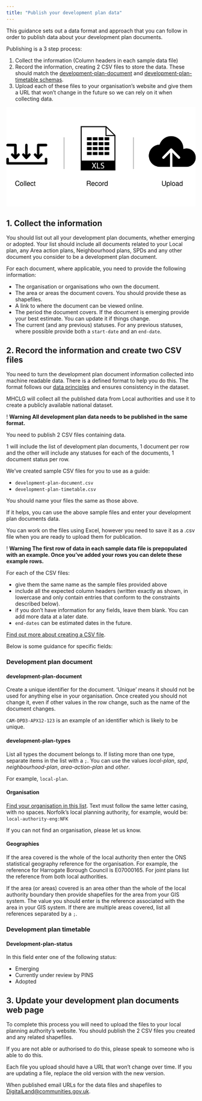 ```yaml
---
title: "Publish your development plan data"
---
```


This guidance sets out a data format and approach that you can follow in order to publish data about your development plan documents.

Publishing is a 3 step process:

1. Collect the information (Column headers in each sample data file)
2. Record the information, creating 2 CSV files to store the data. These should match the [development-plan-document](https://digital-land.github.io/specification/schema/development-plan-document/) and [development-plan-timetable schemas](https://digital-land.github.io/specification/schema/development-plan-timetable/).
3. Upload each of these files to your organisation’s website and give them a URL that won’t change in the future so we can rely on it when collecting data.

![Image of the 3 step process for publishing development plans data](publishing-process.svg)

## 1. Collect the information

You should list out all your development plan documents, whether emerging or adopted. Your list should include all documents related to your Local plan, any Area action plans, Neighbourhood plans, SPDs and any other document you consider to be a development plan document.

For each document, where applicable, you need to provide the following information:

* The organisation or organisations who own the document.
* The area or areas the document covers. You should provide these as shapefiles.
* A link to where the document can be viewed online.
* The period the document covers. If the document is emerging provide your best estimate. You can update it if things change.
* The current (and any previous) statuses. For any previous statuses, where possible provide both a `start-date` and an `end-date`.

## 2. Record the information and create two CSV files

You need to turn the development plan document information collected into machine readable data. There is a defined format to help you do this. The format follows our [data principles](https://digital-land.github.io/guidance/data-principles/) and ensures consistency in the dataset.

MHCLG will collect all the published data from Local authorities and use it to create a publicly available national dataset.

<div class="govuk-warning-text">
  <span class="govuk-warning-text__icon" aria-hidden="true">!</span>
  <strong class="govuk-warning-text__text">
    <span class="govuk-warning-text__assistive">Warning</span>
    All development plan data needs to be published in the same format.
  </strong>
</div>

You need to publish 2 CSV files containing data.

1 will include the list of development plan documents, 1 document per row and the other will include any statuses for each of the documents, 1 document status per row.

We’ve created sample CSV files for you to use as a guide:

- `development-plan-document.csv`
- `development-plan-timetable.csv`

You should name your files the same as those above.

If it helps, you can use the above sample files and enter your development plan documents data.

You can work on the files using Excel, however you need to save it as a .csv file when you are ready to upload them for publication.

<div class="govuk-warning-text">
  <span class="govuk-warning-text__icon" aria-hidden="true">!</span>
  <strong class="govuk-warning-text__text">
    <span class="govuk-warning-text__assistive">Warning</span>
    The first row of data in each sample data file is prepopulated with an example. Once you’ve added your rows you can delete these example rows.
  </strong>
</div>

For each of the CSV files:

* give them the same name as the sample files provided above
* include all the expected column headers (written exactly as shown, in lowercase and only contain entries that conform to the constraints described below).
* if you don’t have information for any fields, leave them blank. You can add more data at a later date.
* `end-dates` can be estimated dates in the future.

[Find out more about creating a CSV file](https://w3c.github.io/csvw/primer/).

Below is some guidance for specific fields:

### Development plan document

#### development-plan-document
Create a unique identifier for the document. ‘Unique’ means it should not be used for anything else in your organisation. Once created you should not change it, even if other values in the row change, such as the name of the document changes.

`CAM-DPD3-APX12-123` is an example of an identifier which is likely to be unique.

#### development-plan-types
List all types the document belongs to. If listing more than one type, separate items in the list with a `;`. You can use the values *local-plan*, *spd*, *neighbourhood-plan*, *area-action-plan* and *other*.

For example, `local-plan`.

#### Organisation
[Find your organisation in this list](https://digital-land.github.io/organisation/). Text must follow the same letter casing, with no spaces. Norfolk’s local planning authority, for example, would be: `local-authority-eng:NFK`

If you can not find an organisation, please let us know.

#### Geographies
If the area covered is the whole of the local authority then enter the ONS statistical geography reference for the organisation. For example, the reference for Harrogate Borough Council is E07000165. For joint plans list the reference from both local authorities.

If the area (or areas) covered is an area other than the whole of the local authority boundary then provide shapefiles for the area from your GIS system. The value you should enter is the reference associated with the area in your GIS system. If there are multiple areas covered, list all references separated by a `;`.

### Development plan timetable

#### Development-plan-status
In this field enter one of the following status:

* Emerging
* Currently under review by PINS
* Adopted

## 3. Update your development plan documents web page

To complete this process you will need to upload the files to your local planning authority’s website. You should publish the 2 CSV files you created and any related shapefiles.

If you are not able or authorised to do this, please speak to someone who is able to do this.

Each file you upload should have a URL that won’t change over time. If you are updating a file, replace the old version with the new version.

When published email URLs for the data files and shapefiles to [DigitalLand@communities.gov.uk](mailto:DigitalLand@communities.gov.uk).

